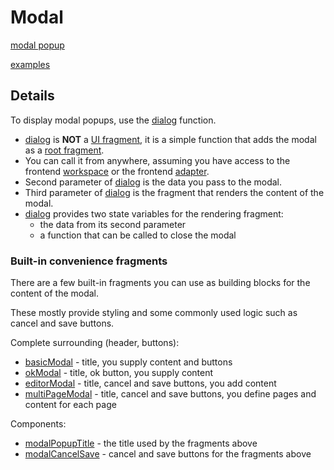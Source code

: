 # Modal

[modal popup](def://?inline)

[examples](actualize://example-group?name=modalPopup)

## Details

To display modal popups, use the [dialog](function://) function.

* [dialog](function://) is **NOT** a [UI fragment](def://), it is a simple function that adds the modal as a [root fragment](def://).
* You can call it from anywhere, assuming you have access to the frontend [workspace](def://) or the frontend [adapter](def://).
* Second parameter of [dialog](function://) is the data you pass to the modal.
* Third parameter of [dialog](function://) is the fragment that renders the content of the modal.
* [dialog](function://) provides two state variables for the rendering fragment:
    * the data from its second parameter
    * a function that can be called to close the modal

### Built-in convenience fragments

There are a few built-in fragments you can use as building blocks for the content of the modal.

These mostly provide styling and some commonly used logic such as cancel and save buttons.

Complete surrounding (header, buttons):

* [basicModal](fragment://) - title, you supply content and buttons
* [okModal](fragment://) - title, ok button, you supply content
* [editorModal](fragment://) - title, cancel and save buttons, you add content
* [multiPageModal](fragment://) - title, cancel and save buttons, you define pages and content for each page

Components:

* [modalPopupTitle](fragment://) - the title used by the fragments above
* [modalCancelSave](fragment://) - cancel and save buttons for the fragments above